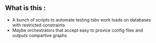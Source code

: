 ## What is this : 

- A bunch of scripts to automate testing tsbs work loads on databases with restricted constraints 
- Maybe orchestrators that accept easy to provice config files and outputs compartive graphs

